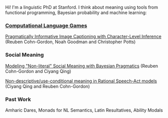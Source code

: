 Hi! I'm a linguistic PhD at Stanford. I think about meaning using tools from functional programming, Bayesian probability and machine learning:

### [Computational Language Games](www.google.com)

[Pragmatically Informative Image Captioning with Character-Level Inference](https://arxiv.org/abs/1804.05417) (Reuben Cohn-Gordon, Noah Goodman and Christopher Potts)

### Social Meaning

[Modeling "Non-literal" Social Meaning with Bayesian Pragmatics](www.google.com) (Reuben Cohn-Gordon and Ciyang Qing)

[Non-descriptive/use-conditional meaning in Rational Speech-Act models](www.google.com) (Ciyang Qing and Reuben Cohn-Gordon)

### Past Work

Amharic Dares, Monads for NL Semantics, Latin Resultatives, Ability Modals
